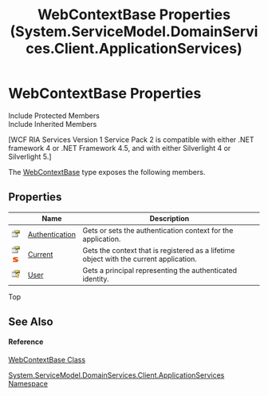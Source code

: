 ﻿---
title: WebContextBase Properties (System.ServiceModel.DomainServices.Client.ApplicationServices)
TOCTitle: WebContextBase Properties
ms:assetid: Properties.T:System.ServiceModel.DomainServices.Client.ApplicationServices.WebContextBase
ms:mtpsurl: https://msdn.microsoft.com/en-us/library/system.servicemodel.domainservices.client.applicationservices.webcontextbase_properties(v=VS.91)
ms:contentKeyID: 28898971
ms.date: 01/27/2012
mtps_version: v=VS.91
---

# WebContextBase Properties

Include Protected Members  
Include Inherited Members  

\[WCF RIA Services Version 1 Service Pack 2 is compatible with either .NET framework 4 or .NET Framework 4.5, and with either Silverlight 4 or Silverlight 5.\]

The [WebContextBase](ff457966\(v=vs.91\).md) type exposes the following members.

## Properties

<table>
<thead>
<tr class="header">
<th> </th>
<th>Name</th>
<th>Description</th>
</tr>
</thead>
<tbody>
<tr class="odd">
<td><img src="images\Ff422600.pubproperty(en-us,VS.91).gif" title="Public property" alt="Public property" /></td>
<td><a href="ff457819(v=vs.91).md">Authentication</a></td>
<td>Gets or sets the authentication context for the application.</td>
</tr>
<tr class="even">
<td><img src="images\Ff422600.pubproperty(en-us,VS.91).gif" title="Public property" alt="Public property" /><img src="images\Ff423197.static(en-us,VS.91).gif" title="Static member" alt="Static member" /></td>
<td><a href="ff457952(v=vs.91).md">Current</a></td>
<td>Gets the context that is registered as a lifetime object with the current application.</td>
</tr>
<tr class="odd">
<td><img src="images\Ff422448.protproperty(en-us,VS.91).gif" title="Protected property" alt="Protected property" /></td>
<td><a href="ff457886(v=vs.91).md">User</a></td>
<td>Gets a principal representing the authenticated identity.</td>
</tr>
</tbody>
</table>

Top

## See Also

#### Reference

[WebContextBase Class](ff457966\(v=vs.91\).md)

[System.ServiceModel.DomainServices.Client.ApplicationServices Namespace](ff457765\(v=vs.91\).md)

